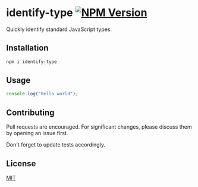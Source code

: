 # identify-type [![NPM Version](https://img.shields.io/npm/v/identify-type)](https://www.npmjs.com/package/identify-type)

Quickly identify standard JavaScript types.

## Installation

```bash
npm i identify-type
```

## Usage

```javascript
console.log("hello world");
```

## Contributing

Pull requests are encouraged. For significant changes, please discuss them by opening an issue first.

Don't forget to update tests accordingly.

## License

[MIT](LICENSE)
